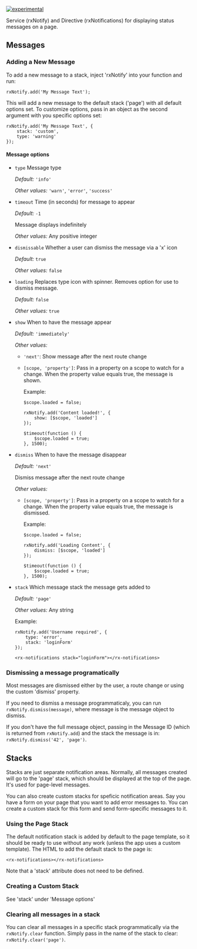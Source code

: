 [![experimental](http://badges.github.io/stability-badges/dist/experimental.svg)](http://github.com/badges/stability-badges)

Service (rxNotify) and Directive (rxNotifications) for displaying status messages on a page.

## Messages

### Adding a New Message

To add a new message to a stack, inject 'rxNotify' into your function and run:

```
rxNotify.add('My Message Text');
```

This will add a new message to the default stack ('page') with all default options set. To customize options, pass in an object as the second argument with you specific options set:

```
rxNotify.add('My Message Text', {
    stack: 'custom',
    type: 'warning'
});
```

#### Message options

- `type` Message type

    *Default:* `'info'`

    *Other values:* `'warn'`, `'error'`, `'success'`

- `timeout` Time (in seconds) for message to appear

    *Default:* `-1`

    Message displays indefinitely

    *Other values:* Any positive integer

- `dismissable` Whether a user can dismiss the message via a 'x' icon

    *Default:* `true`

    *Other values:* `false`

- `loading` Replaces type icon with spinner. Removes option for use to dismiss message.

    *Default:* `false`

    *Other values:* `true`

- `show` When to have the message appear

    *Default:* `'immediately'`

    *Other values:*
    - `'next'`: Show message after the next route change
    - `[scope, 'property']`:
        Pass in a property on a scope to watch for a change. When the property value equals true, the message is shown.

        Example:
        ```
        $scope.loaded = false;

        rxNotify.add('Content loaded!', {
            show: [$scope, 'loaded']
        });

        $timeout(function () {
            $scope.loaded = true;
        }, 1500);
        ```

- `dismiss` When to have the message disappear

    *Default:* `'next'`

    Dismiss message after the next route change

    *Other values:*

    - `[scope, 'property']`:
        Pass in a property on a scope to watch for a change. When the property value equals true, the message is dismissed.

        Example:
        ```
        $scope.loaded = false;

        rxNotify.add('Loading Content', {
            dismiss: [$scope, 'loaded']
        });

        $timeout(function () {
            $scope.loaded = true;
        }, 1500);
        ```

- `stack` Which message stack the message gets added to

    *Default:* `'page'`

    *Other values:* Any string

    Example:
    ```
    rxNotify.add('Username required', {
        type: 'error',
        stack: 'loginForm'
    });
    ```

    ```
    <rx-notifications stack="loginForm"></rx-notifications>
    ```

### Dismissing a message programatically

Most messages are dismissed either by the user, a route change or using the custom 'dismiss' property.

If you need to dismiss a message programmaticaly, you can run `rxNotify.dismiss(message)`, where message is the message object to dismiss.

If you don't have the full message object, passing in the Message ID (which is returned from `rxNotify.add`) and the stack the message is in: `rxNotify.dismiss('42', 'page')`.

## Stacks

Stacks are just separate notification areas. Normally, all messages created will go to the 'page' stack, which should be displayed at the top of the page. It's used for page-level messages.

You can also create custom stacks for speficic notification areas. Say you have a form on your page that you want to add error messages to. You can create a custom stack for this form and send form-specific messages to it.

### Using the Page Stack

The default notification stack is added by default to the page template, so it should be ready to use without any work (unless the app uses a custom template). The HTML to add the default stack to the page is:

```
<rx-notifications></rx-notifications>
```

Note that a 'stack' attribute does not need to be defined.

### Creating a Custom Stack

See 'stack' under 'Message options'

### Clearing all messages in a stack

You can clear all messages in a specific stack programmatically via the `rxNotify.clear` function. Simply pass in the name of the stack to clear: `rxNotify.clear('page')`.